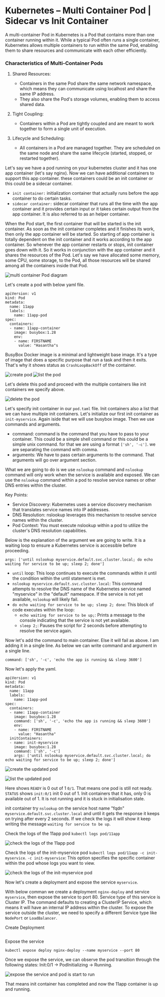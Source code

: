 
# Kubernetes – Multi Container Pod | Sidecar vs Init Container

A multi-container Pod in Kubernetes is a Pod that contains more than one container running within it. While a typical Pod often runs a single container, Kubernetes allows multiple containers to run within the same Pod, enabling them to share resources and communicate with each other efficiently.

### Characteristics of Multi-Container Pods
1. Shared Resources:
    * Containers in the same Pod share the same network namespace, which means they can communicate using localhost and share the same IP address.
    * They also share the Pod's storage volumes, enabling them to access shared data.

2. Tight Coupling:
    * Containers within a Pod are tightly coupled and are meant to work together to form a single unit of execution.

3. Lifecycle and Scheduling:
    * All containers in a Pod are managed together. They are scheduled on the same node and share the same lifecycle (started, stopped, or restarted together).

Let's say we have a pod running on your kubernetes cluster and it has one app container (let's say nginx). Now we can have additional containers to support this app container. these containers could be an init container or this could be a sidecar container. 
* ```init container:``` initialization container that actually runs before the app container to do certain tasks.
* ```sidecar container:``` sidecar container that runs all the time with the app container and it provides certain input or it takes certain output from the app container. It is also referred to as an helper container.

When the Pod start, the first container that will be started is the init container. As soon as the init container completes and it finishes its work, then only the app container will be started. So starting of app container is totally dependent on the init container and it works according to the app container. So whenever the app container restarts or stops, init container goes down with it. So it works in conjunction with the app container and it shares the resources of the Pod. Let's say we have allocated some memory, some CPU, some storage, to the Pod, all those resources will be shared among all the containers inside that Pod.

![multi container Pod diagram](img/01.png)

Let's create a pod with below yaml file.

```
apiVersion: v1
kind: Pod
metadata: 
  name: 11app
  labels: 
    name: 11app-pod
spec:
  containers:
  - name: 11app-container
    image: busybox:1.28
    env: 
    - name: FIRSTNAME
      value: "Hasantha"s
```

BusyBox Docker image is a minimal and lightweight base image. It's a type of image that does a specific purpose that run a task and then it exits. That's why it shows status as ```CrashLoopBackOff``` of the container.

![create pod](img/02.png)
![list the pod](img/03.png)

Let's delete this pod and proceed with the multiple containers like init containers we specify above.

![delete the pod](img/04.png)

Let's specify init container in our ```pod.taml``` file. Init containers also a list that we can have multiple init containers. Let's initialize our first init container as ```init-myservice```. Again iside that we will use busybox image. Then we use commands and arguments.

* command: command is the command that you have to pass to your container. This could be a simple shell command or this could be a simple unix command. for that we are using a format ```['sh', '-c']```. we are separating the command with comma.
* arguments: We have to pass certain arguments to the command. That arguments will go over argument section. 

What we are going to do is we use ```nslookup``` command and ```nslookup``` command will only work when the service is available and exposed. We can use the ```nslookup``` command within a pod to resolve service names or other DNS entries within the cluster.

Key Points:

* Service Discovery: Kubernetes uses a service discovery mechanism that translates service names into IP addresses.
* DNS Resolution: nslookup leverages this mechanism to resolve service names within the cluster.
* Pod Context: You must execute nslookup within a pod to utilize the cluster's DNS resolution capabilities.

Below is the explanation of the argument we are going to write. It is a waiting loop to ensure a Kubernetes service is accessible before proceeding.

```args: ['until nslookup myservice.default.svc.cluster.local; do echo waiting for service to be up; sleep 2; done']```

* ```until``` loop: This loop continues to execute the commands within it until the condition within the until statement is met.
* ```nslookup myservice.default.svc.cluster.local```: This command attempts to resolve the DNS name of the Kubernetes service named "myservice" in the "default" namespace. If the service is not yet available, ```nslookup``` will likely fail.
* ```do echo waiting for service to be up; sleep 2; done```: This block of code executes within the loop:
  * ```echo waiting for service to be up;```: Prints a message to the console indicating that the service is not yet available.
  * ```sleep 2;```: Pauses the script for 2 seconds before attempting to resolve the service again.

Now let's add the command to main container. Else it will fail as above. I am adding it in a single line. As below we can write command and argument in a single line.

```command: ['sh', '-c', 'echo the app is running && sleep 3600']```

Now let's apply the yaml.

```
apiVersion: v1
kind: Pod
metadata: 
  name: 11app
  labels: 
    name: 11app-pod
spec:
  containers:
  - name: 11app-container
    image: busybox:1.28
    command: ['sh', '-c', 'echo the app is running && sleep 3600']
    env: 
    - name: FIRSTNAME
      value: "Hasantha"
  initContainers:
  - name: init-myservice
    image: busybox:1.28
    command: ['sh', '-c']
    args: ['until nslookup myservice.default.svc.cluster.local; do echo waiting for service to be up; sleep 2; done']
```

![create the updated pod](img/05.png)

![list the updated pod](img/06.png)

Here shows ```READY``` is 0 out of 1 ```0/1```. That means one pod is still not ready. ```STATUS``` shows ```init:0/1``` init 0 out of 1. Init containers that it has, only 0 is available out of 1. It is not running and it is stuck in initialisation state. 

init container try ```nslookup``` on the service host name "fqdn" ```myservice.default.svc.cluster.local``` and until it gets the response it keeps on trying after every 2 seconds. If we check the logs it will show it keep writing the message ```waiting for service to be up```.

Check the logs of the 11app pod ```kubectl logs pod/11app```

![check the logs of the 11app pod](img/07.png)

Check the logs of the init-myservice pod ```kubectl logs pod/11app -c init-myservice```. 
```-c init-myservice```: This option specifies the specific container within the pod whose logs you want to view.

![check the logs of the init-myservice pod](img/08.png)


Now let's create a deployment and expose the service ```myservice```. 

With below comman we create a deployment ```nginx-deploy``` and service ```myservice```, then expose the service to port 80. Service type of this service is Cluster IP. The command defaults to creating a ClusterIP Service, which means it will have an internal IP address within the cluster. To expose the service outside the cluster, we need to specify a different Service type like ```NodePort``` or ```LoadBalancer```.

Create Deployment
```kubectl create deploy nginx-deploy --image nginx --port 80
```

Expose the service
```
kubectl expose deploy nginx-deploy --name myservice --port 80
```

Once we expose the service, we can observe the pod transition through the following states: Init:0/1 -> PodInitializing -> Running.

![expose the service and pod is start to run](img/09.png)

That means init container has completed and now the 11app container is up and running.